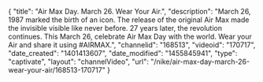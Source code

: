 {
    "title": "Air Max Day. March 26. Wear Your Air.",
    "description": "March 26, 1987 marked the birth of an icon. The release of the original Air Max made the invisible visible like never before. 27 years later, the revolution continues. This March 26, celebrate Air Max Day with the world. Wear your Air and share it using #AIRMAX.",
    "channelid": "168513",
    "videoid": "170717",
    "date_created": "1401413607",
    "date_modified": "1455845941",
    "type": "captivate",
    "layout": "channelVideo",
    "url": "\/nike\/air-max-day-march-26-wear-your-air\/168513-170717"
}